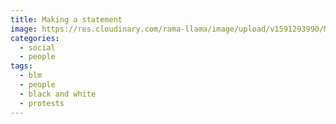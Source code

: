 ```yaml
---
title: Making a statement
image: https://res.cloudinary.com/rama-llama/image/upload/v1591293990/Mom_talks_tsrmgv.jpg
categories:
  - social
  - people
tags:
  - blm
  - people
  - black and white
  - protests
---
```

